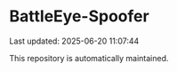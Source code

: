# BattleEye-Spoofer

Last updated: 2025-06-20 11:07:44

This repository is automatically maintained.
